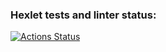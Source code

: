 ### Hexlet tests and linter status:
[![Actions Status](https://github.com/winxfan/docker-project-74/actions/workflows/hexlet-check.yml/badge.svg)](https://github.com/winxfan/docker-project-74/actions)